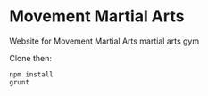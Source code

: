 # Movement Martial Arts
Website for Movement Martial Arts martial arts gym

Clone then: 
```
npm install
grunt
```